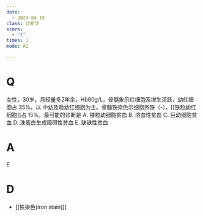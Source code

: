 ```yaml
---
date:
  - 2024-04-15
class: 诊断学
score:
  - "1"
times: 1
mode: A1

---
```



# Q
女性，30岁。月经量多2年余，Hb90g/L，骨髓象示红细胞系增生活跃，幼红细胞占 35%，以
中幼及晚幼红细胞为主。骨髓铁染色示细胞外铁（-），[[铁粒幼红细胞]]占 15%。最可能的诊断是
A. 铁粒幼细胞贫血 
B. 溶血性贫血 
C. 巨幼细胞贫血
D. 珠蛋白生成障碍性贫血 
E. 缺铁性贫血

# A

E



# D
- [[铁染色(iron stain)]]